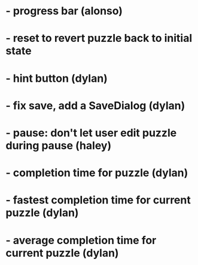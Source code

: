 # - progress bar (alonso)
# - reset to revert puzzle back to initial state
# - hint button (dylan)
# - fix save, add a SaveDialog (dylan)
# - pause: don't let user edit puzzle during pause (haley) 
# - completion time for puzzle (dylan)
# - fastest completion time for current puzzle (dylan)
# - average completion time for current puzzle (dylan)
